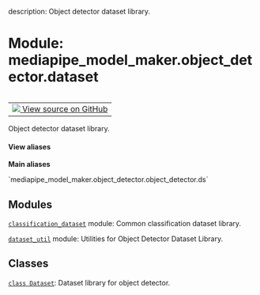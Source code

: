 description: Object detector dataset library.

<div itemscope itemtype="http://developers.google.com/ReferenceObject">
<meta itemprop="name" content="mediapipe_model_maker.object_detector.dataset" />
<meta itemprop="path" content="Stable" />
</div>

# Module: mediapipe_model_maker.object_detector.dataset

<!-- Insert buttons and diff -->

<table class="tfo-notebook-buttons tfo-api nocontent" align="left">
<td>
  <a target="_blank" href="https://github.com/google/mediapipe/tree/master/mediapipe/model_maker/python/vision/object_detector/dataset.py">
    <img src="https://www.tensorflow.org/images/GitHub-Mark-32px.png" />
    View source on GitHub
  </a>
</td>
</table>



Object detector dataset library.

<section class="expandable">
  <h4 class="showalways">View aliases</h4>
  <p>
<b>Main aliases</b>
<p>`mediapipe_model_maker.object_detector.object_detector.ds`</p>
</p>
</section>



## Modules

[`classification_dataset`](../../mediapipe_model_maker/object_detector/dataset/classification_dataset.md) module: Common classification dataset library.

[`dataset_util`](../../mediapipe_model_maker/object_detector/dataset_util.md) module: Utilities for Object Detector Dataset Library.

## Classes

[`class Dataset`](../../mediapipe_model_maker/object_detector/Dataset.md): Dataset library for object detector.

